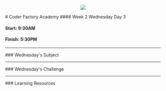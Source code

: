 <p align="center"><img src="https://github.com/coder-factory-academy/cf-guidline-css/blob/master/CFA.png"></p>
# Coder Factory Academy
#### Week 2 Wednesday Day 3

#### Start: 9:30AM
#### Finish: 5:30PM
<hr>
### Wednesday's Subject




<hr>
### Wednesday's Challenge


<hr>
### Learning Resources
